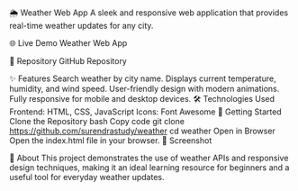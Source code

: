 🌦️ Weather Web App
A sleek and responsive web application that provides real-time weather updates for any city.

🌐 Live Demo
Weather Web App

📂 Repository
GitHub Repository

✨ Features
Search weather by city name.
Displays current temperature, humidity, and wind speed.
User-friendly design with modern animations.
Fully responsive for mobile and desktop devices.
🛠️ Technologies Used
Frontend: HTML, CSS, JavaScript
Icons: Font Awesome
🚀 Getting Started
Clone the Repository
bash
Copy code
git clone https://github.com/surendrastudy/weather
cd weather
Open in Browser
Open the index.html file in your browser.
📸 Screenshot

🎯 About
This project demonstrates the use of weather APIs and responsive design techniques, making it an ideal learning resource for beginners and a useful tool for everyday weather updates.
